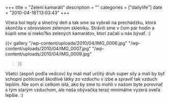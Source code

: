 +++
title = "Zelení kamaráti"
description = ""
categories = ["dailylife"]
date = "2010-04-18T13:03:43"
+++

Včera bol teplý a slnečný deň a tak sme sa vybrali na prechádzku, ktorá skončila v obrovskom zelenom
skleníku. Strávili sme v čom pár hodín a kúpili sme si nieko?ko zelených kamarátov, ktorí začali u
nás bývať. :)

{{< gallery
    "/wp-content/uploads/2010/04/IMG_0006.jpg"
    "/wp-content/uploads/2010/04/IMG_0007.jpg"
    "/wp-content/uploads/2010/04/IMG_0009.jpg"
>}}

Všetci (aspoň podľa vedcov) by mali mať určitý druh super sily a mali by byť schopní pohlcovať
škodlivé látky zo vzduchu v izbe a spraviť tak vzduch lepším. Nie som si celkom istá, ako by sme to
mohli v našom byte porovnať s tým starým vzduchom, ale naša obývačka teraz minimálne vyzerá oveľa
lepšie. :)
